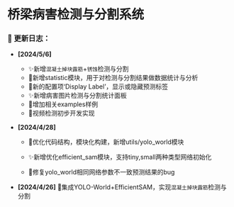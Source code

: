 # 桥梁病害检测与分割系统

### :triangular_flag_on_post: 更新日志：

- **[2024/5/6]**
  - :sparkles:新增`混凝土掉块露筋`+`锈蚀`检测与分割
  - :hammer:新增statistic模块，用于对检测与分割结果做数据统计与分析​
  - :wrench:新的配置项‘Display Label’，显示或隐藏预测标签
  - :sparkles:新增病害图片检测与分割统计面板
  - :rocket:增加相关examples样例
  - :construction:视频检测初步开发实现

- **[2024/4/28]**

  - :hammer:优化代码结构，模块化构建，新增utils/yolo_world模块

  - :sparkles:新增优化efficient_sam模块，支持tiny,small两种类型网络初始化

  - :bug:修复yolo_world相同网络参数不一致预测结果的bug
- **[2024/4/26]**	:tada:集成YOLO-World+EfficientSAM，实现`混凝土掉块露筋`检测与分割